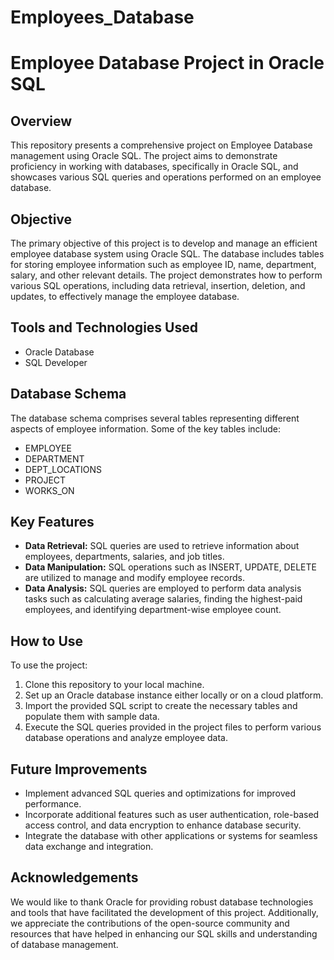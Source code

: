 # Employees_Database

# Employee Database Project in Oracle SQL

## Overview

This repository presents a comprehensive project on Employee Database management using Oracle SQL. The project aims to demonstrate proficiency in working with databases, specifically in Oracle SQL, and showcases various SQL queries and operations performed on an employee database.

## Objective

The primary objective of this project is to develop and manage an efficient employee database system using Oracle SQL. The database includes tables for storing employee information such as employee ID, name, department, salary, and other relevant details. The project demonstrates how to perform various SQL operations, including data retrieval, insertion, deletion, and updates, to effectively manage the employee database.

## Tools and Technologies Used

- Oracle Database
- SQL Developer

## Database Schema

The database schema comprises several tables representing different aspects of employee information. Some of the key tables include:
- EMPLOYEE
- DEPARTMENT
- DEPT_LOCATIONS
- PROJECT
- WORKS_ON

## Key Features

- **Data Retrieval:** SQL queries are used to retrieve information about employees, departments, salaries, and job titles.
- **Data Manipulation:** SQL operations such as INSERT, UPDATE, DELETE are utilized to manage and modify employee records.
- **Data Analysis:** SQL queries are employed to perform data analysis tasks such as calculating average salaries, finding the highest-paid employees, and identifying department-wise employee count.

## How to Use

To use the project:

1. Clone this repository to your local machine.
2. Set up an Oracle database instance either locally or on a cloud platform.
3. Import the provided SQL script to create the necessary tables and populate them with sample data.
4. Execute the SQL queries provided in the project files to perform various database operations and analyze employee data.

## Future Improvements

- Implement advanced SQL queries and optimizations for improved performance.
- Incorporate additional features such as user authentication, role-based access control, and data encryption to enhance database security.
- Integrate the database with other applications or systems for seamless data exchange and integration.

## Acknowledgements

We would like to thank Oracle for providing robust database technologies and tools that have facilitated the development of this project. Additionally, we appreciate the contributions of the open-source community and resources that have helped in enhancing our SQL skills and understanding of database management.
